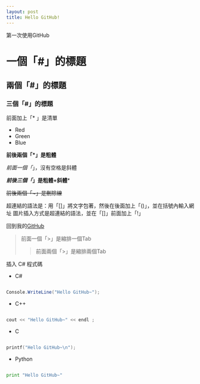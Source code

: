 ```yaml
---
layout: post
title: Hello GitHub!
---
```


第一次使用GitHub


# 一個「#」的標題

## 兩個「#」的標題

### 三個「#」的標題


前面加上「* 」是清單
* Red
* Green
* Blue

**前後兩個「*」是粗體**

*前面一個「*」，沒有空格是斜體

***前後三個「*」是粗體+斜體***

~~前後兩個「~」是刪除線~~

超連結的語法是：用「[]」將文字包著，然後在後面加上「()」，並在括號內輸入網址
圖片插入方式是超連結的語法，並在「[]」前面加上「!」

回到我的[GitHub](https://hunghsiuwang.github.io/)


>前面一個「>」是縮排一個Tab
>>前面兩個「>」是縮排兩個Tab


插入 C# 程式碼

* C#

```cs

Console.WriteLine("Hello GitHub~");

```

* C++

```cpp

cout << "Hello GitHub~" << endl ;

```

* C

```c

printf("Hello GitHub~\n");

```

* Python

```py

print "Hello GitHub~"

```
